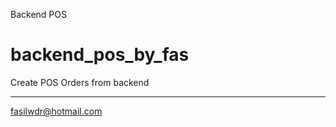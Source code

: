 Backend POS
# backend_pos_by_fas
Create POS Orders from backend

__________________________

fasilwdr@hotmail.com
